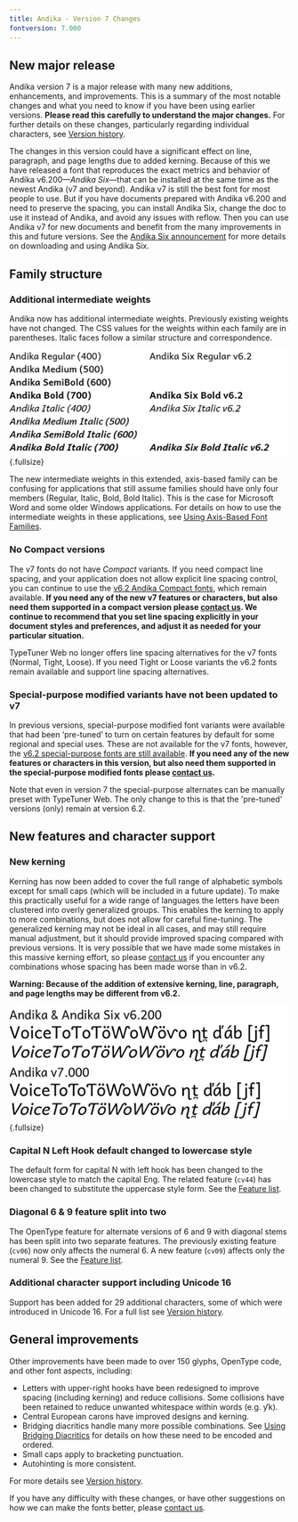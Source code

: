 ```yaml
---
title: Andika - Version 7 Changes
fontversion: 7.000
---
```


## New major release

Andika version 7 is a major release with many new additions, enhancements, and improvements. This is a summary of the most notable changes and what you need to know if you have been using earlier versions. **Please read this carefully to understand the major changes.** For further details on these changes, particularly regarding individual characters, see [Version history](history.md).

The changes in this version could have a significant effect on line, paragraph, and page lengths due to added kerning. Because of this we have released a font that reproduces the exact metrics and behavior of Andika v6.200—*Andika Six*—that can be installed at the same time as the newest Andika (v7 and beyond). Andika v7 is still the best font for most people to use. But if you have documents prepared with Andika v6.200 and need to preserve the spacing, you can install Andika Six, change the doc to use it instead of Andika, and avoid any issues with reflow. Then you can use Andika v7 for new documents and benefit from the many improvements in this and future versions. See the [Andika Six announcement](https://software.sil.org/andika/andika-six-release-6-210-a-renamed-version-of-andika-6-200/) for more details on downloading and using Andika Six.

## Family structure

### Additional intermediate weights

Andika now has additional intermediate weights. Previously existing weights have not changed. The CSS values for the weights within each family are in parentheses. Italic faces follow a similar structure and correspondence.

![New v7 weights](../assets/images/weights.png){.fullsize}
<!-- PRODUCT SITE IMAGE SRC https://software.sil.org/andika/wp-content/uploads/sites/19/2025/05/weights.png -->

The new intermediate weights in this extended, axis-based family can be confusing for applications that still assume families should have only four members (Regular, Italic, Bold, Bold Italic). This is the case for Microsoft Word and some older Windows applications. For details on how to use the intermediate weights in these applications, see [Using Axis-Based Font Families](https://software.sil.org/fonts/axis-based-fonts/).

### No Compact versions

The v7 fonts do not have *Compact* variants. If you need compact line spacing, and your application does not allow explicit line spacing control, you can continue to use the [v6.2 Andika Compact fonts](https://software.sil.org/lcgfonts/download/), which remain available. **If you need any of the new v7 features or characters, but also need them supported in a compact version please [contact us](https://software.sil.org/andika/about/contact/). We continue to recommend that you set line spacing explicitly in your document styles and preferences, and adjust it as needed for your particular situation.**

TypeTuner Web no longer offers line spacing alternatives for the v7 fonts (Normal, Tight, Loose). If you need Tight or Loose variants the v6.2 fonts remain available and support line spacing alternatives.

### Special-purpose modified variants have not been updated to v7

In previous versions, special-purpose modified font variants were available that had been ‘pre-tuned’ to turn on certain features by default for some regional and special uses. These are not available for the v7 fonts, however, the [v6.2 special-purpose fonts are still available](https://software.sil.org/lcgfonts/download/). **If you need any of the new features or characters in this version, but also need them supported in the special-purpose modified fonts please [contact us](https://software.sil.org/andika/about/contact/).**

Note that even in version 7 the special-purpose alternates can be manually preset with TypeTuner Web. The only change to this is that the 'pre-tuned' versions (only) remain at version 6.2.

## New features and character support

### New kerning

Kerning has now been added to cover the full range of alphabetic symbols except for small caps (which will be included in a future update). To make this practically useful for a wide range of languages the letters have been clustered into overly generalized groups. This enables the kerning to apply to more combinations, but does not allow for careful fine-tuning. The generalized kerning may not be ideal in all cases, and may still require manual adjustment, but it should provide improved spacing compared with previous versions. It is very possible that we have made some mistakes in this massive kerning effort, so please [contact us](https://software.sil.org/andika/about/contact/) if you encounter any combinations whose spacing has been made worse than in v6.2.

**Warning: Because of the addition of extensive kerning, line, paragraph, and page lengths may be different from v6.2.**

![New kerning](../assets/images/kerning.png){.fullsize}
<!-- PRODUCT SITE IMAGE SRC https://software.sil.org/andika/wp-content/uploads/sites/19/2025/05/kerning.png -->

### Capital N Left Hook default changed to lowercase style

The default form for capital N with left hook has been changed to the lowercase style to match the capital Eng. The related feature (`cv44`) has been changed to substitute the uppercase style form. See the [Feature list](features.md).

### Diagonal 6 & 9 feature split into two

The OpenType feature for alternate versions of 6 and 9 with diagonal stems has been split into two separate features. The previously existing feature (`cv06`) now only affects the numeral 6. A new feature (`cv09`) affects only the numeral 9. See the [Feature list](features.md).

### Additional character support including Unicode 16

Support has been added for 29 additional characters, some of which were introduced in Unicode 16. For a full list see [Version history](history.md).

## General improvements

Other improvements have been made to over 150 glyphs, OpenType code, and other font aspects, including: 

- Letters with upper-right hooks have been redesigned to improve spacing (including kerning) and reduce collisions. Some collisions have been retained to reduce unwanted whitespace within words (e.g. ƴk).
- Central European carons have improved designs and kerning.
- Bridging diacritics handle many more possible combinations. See [Using Bridging Diacritics](https://software.sil.org/fonts/bridging-diacritics/) for details on how these need to be encoded and ordered.
- Small caps apply to bracketing punctuation.
- Autohinting is more consistent.

For more details see [Version history](history.md).

If you have any difficulty with these changes, or have other suggestions on how we can make the fonts better, please [contact us](https://software.sil.org/andika/about/contact/).








